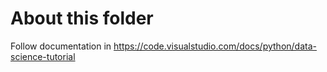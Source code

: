 # About this folder

Follow documentation in
<https://code.visualstudio.com/docs/python/data-science-tutorial>
